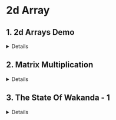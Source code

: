 # 2d Array

## 1. 2d Arrays Demo

<details>

**Problem Statement :**

![1](../4.2D_Arrays/img/1.0.2D_Array_demo.png)

**Sample Output:**

```cpp
2
4
11
12
13
14
21
22
23
24
```

![Constraints](../4.2D_Arrays/img/1.1.2D_Array.png)

![Output](../4.2D_Arrays/img/1.1.3.2D_array.png)

**C++ Solution** ✔️

<details>

```cpp

#include <bits/stdc++.h>
using namespace std;
int main()
{
    int n, m;
    cin >> n >> m;

    vector<vector<int>> arr;
    //input
    for (int i = 0; i < n; i++)
    {
        vector<int> sarr;
        for (int j = 0; j < m; j++)
        {
            int element;
            cin >> element;
            sarr.push_back(element);
        }
        arr.push_back(sarr);
    }

    //Output
    for (int i = 0; i < n; i++)
    {
        for (int j = 0; j < m; j++)
        {
            cout << arr[i][j] << " ";
        }
        cout << endl;
    }
    return 0;
}

```

</details>

</details>

## 2. Matrix Multiplication

<details>

**Problem Statement :**

![Martrix Mul](../4.2D_Arrays/img/2.1.0.Matrix_Multiplication.png)

![Const](../4.2D_Arrays/img/2.1.1.Matrix_Multiplication_Const.png)

Sample Input:

```cpp
2
3
10
0
0
0
20
0
3
4
1
0
1
0
0
1
1
2
1
1
0
0
```

![Sample Output](../4.2D_Arrays/img/2.1.2.Matrix_Multiplication_output.png)

**C++ Solution** ✔️

<details>

```cpp
#include<iostream>
#include<vector>

using namespace std;

void matrixMult(vector<vector<int>> A, vector<vector<int>> B){
    int r1 = A.size();
    int c1 = A[0].size();
    int r2 = B.size();
    int c2 = B[0].size();

    if(c1 != r2)
    {
        cout<<"Invalid input";
        return;
    }
    vector<vector<int>> pdt;
    for(int i = 0; i<r1; i++) {
        vector<int> arr;
    for(int j = 0; j<c2; j++){
        int mul = 0;
        for(int k = 0; k<c1; k++){
            mul += (A[i][k] * B[k][j]);
        }
        arr.push_back(mul);
    }
    pdt.push_back(arr);
}

for(int i = 0; i<r1; i++) {
    for(int j= 0; j<c2; j++){
        cout<<pdt[i][j]<<" ";
    }
    cout<<endl;
}
}

int main(){
    int r1;
    int c1;
    cin>>r1;
    cin>>c1;

    vector<vector<int>> mat1;
    for(int i= 0; i< r1; i++){
        vector<int> arr;
        for(int j= 0; j< c1; j++){
            int ele;
            cin>> ele;
            arr.push_back(ele);
        }
        mat1.push_back(arr);
    }

    int r2;
    int c2;
    cin>>r2;
    cin>>c2;

    vector<vector<int>> mat2;
    for(int i= 0; i< r2; i++){
        vector<int> arr;
        for(int j= 0; j< c2; j++){
            int ele;
            cin>> ele;
            arr.push_back(ele);
        }
        mat2.push_back(arr);
    }

    matrixMult(mat1, mat2);
}
```

</details>

</details>

## 3. The State Of Wakanda - 1

<details>

**Problem Statement:**

![The_State_Of_Wakanda-1](../4.2D_Arrays/img/3.1.0.The_State_Of_Wakanda-1.png)

![Const](../4.2D_Arrays/img/3.1.1.The_State_Of_Wakanda-1_const.png)

![Sample Input Output](../4.2D_Arrays/img/3.1.2.The_State_Of_Wakanda-1_Input_sample_output.png)

**Sample Input:**

```cpp
3
4
11
12
13
14
21
22
23
24
31
32
33
34
```

**Sample Output:**

```cpp
11
21
31
32
22
12
13
23
33
34
24
14
```

**C++ Solution** ✔️

<details>

```cpp
#include<iostream>
#include<vector>

using namespace std;

void columnTraversal(vector<vector<int>> mat) {
  int row = mat.size();
  int col = mat[0].size();

  for (int i = 0; i < col; i++) {
    if (i % 2 == 0) {
      for (int j = 0; j < row; j++) {
        cout << mat[j][i] << endl;
      }
    }
    else {
      for (int j = row - 1; j >= 0; j--) {
        cout << mat[j][i] << endl;
      }
    }
  }
}

int main() {
  int n;
  int m;
  cin >> n;
  cin >> m;

  vector<vector<int>> mat;
  for (int i = 0; i < n; i++) {
    vector<int> arr;
    for (int j = 0; j < m; j++) {
      int ele;
      cin >> ele;
      arr.push_back(ele);
    }
    mat.push_back(arr);
  }

  columnTraversal(mat);
}
```

</details>

</details>
